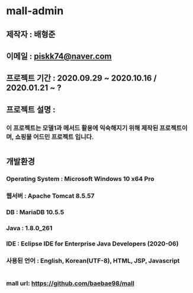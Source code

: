 # mall-admin

## 제작자 : 배형준
## 이메일 : piskk74@naver.com
## 프로젝트 기간 : 2020.09.29 ~ 2020.10.16 / 2020.01.21 ~ ?
## 프로젝트 설명 : 
### 이 프로젝트는 모델1과 메서드 활용에 익숙해지기 위해 제작된 프로젝트이며, 쇼핑몰 어드민 프로젝트 입니다.
#
## 개발환경
### Operating System : Microsoft Windows 10 x64 Pro
### 웹서버 : Apache Tomcat 8.5.57
### DB : MariaDB 10.5.5
### Java : 1.8.0_261
### IDE : Eclipse IDE for Enterprise Java Developers (2020-06)
### 사용된 언어 : English, Korean(UTF-8), HTML, JSP, Javascript
#
### mall url: https://github.com/baebae98/mall
